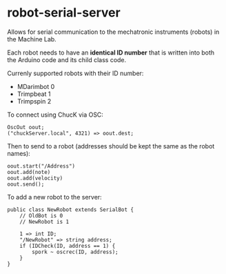 robot-serial-server
===================

Allows for serial communication to the mechatronic instruments (robots) in the Machine Lab.

Each robot needs to have an **identical ID number** that is written into both the Arduino code and its child class code.

Currenly supported robots with their ID number:
- MDarimbot 0
- Trimpbeat 1
- Trimpspin 2

To connect using ChucK via OSC:

    OscOut oout;
    ("chuckServer.local", 4321) => oout.dest;

Then to send to a robot (addresses should be kept the same as the robot names):

    oout.start("/Address")
    oout.add(note)
    oout.add(velocity)
    oout.send();

To add a new robot to the server:

    public class NewRobot extends SerialBot {
        // OldBot is 0
        // NewRobot is 1

        1 => int ID;
        "/NewRobot" => string address;
        if (IDCheck(ID, address == 1) {
            spork ~ oscrec(ID, address);
        }
    }
